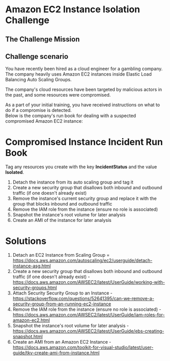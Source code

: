 # Amazon EC2 Instance Isolation Challenge

## The Challenge Mission

## Challenge scenario
You have recently been hired as a cloud engineer for a gambling company. <br> The company heavily uses Amazon EC2 instances inside Elastic Load Balancing Auto Scaling Groups.

The company's cloud resources have been targeted by malicious actors in the past, and some resources were compromised.

As a part of your initial training, you have received instructions on what to do if a compromise is detected. <br> Below is the company's run book for dealing with a suspected compromised Amazon EC2 instance:

# Compromised Instance Incident Run Book

Tag any resources you create with the key **IncidentStatus** and the value **Isolated**.

1. Detach the instance from its auto scaling group and tag it
2. Create a new security group that disallows both inbound and outbound traffic (if one doesn't already exist)
3. Remove the instance's current security group and replace it with the group that blocks inbound and outbound traffic
4. Remove the IAM role from the instance (ensure no role is associated)
5. Snapshot the instance's root volume for later analysis
6. Create an AMI of the instance for later analysis

# Solutions
1. Detach an EC2 Instance from Scaling Group = https://docs.aws.amazon.com/autoscaling/ec2/userguide/detach-instance-asg.html
2. Create a new security group that disallows both inbound and outbound traffic (if one doesn't already exist) - https://docs.aws.amazon.com/AWSEC2/latest/UserGuide/working-with-security-groups.html
3. Attach Security Security Group to an Instance - https://stackoverflow.com/questions/52641395/can-we-remove-a-security-group-from-an-running-ec2-instance
4. Remove the IAM role from the instance (ensure no role is associated) - https://docs.aws.amazon.com/AWSEC2/latest/UserGuide/iam-roles-for-amazon-ec2.html
5. Snapshot the instance's root volume for later analysis - https://docs.aws.amazon.com/AWSEC2/latest/UserGuide/ebs-creating-snapshot.html
6. Create an AMI from an Amazon EC2 Instance - https://docs.aws.amazon.com/toolkit-for-visual-studio/latest/user-guide/tkv-create-ami-from-instance.html
